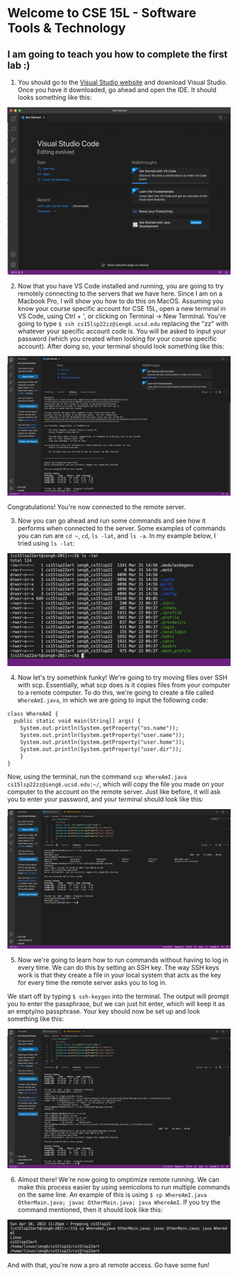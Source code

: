 # Welcome to CSE 15L - Software Tools & Technology

## I am going to teach you how to complete the first lab :)

1. You should go to the [Visual Studio website](https://visualstudio.microsoft.com/downloads/) and download Visual Studio. Once you have it downloaded, go ahead and open the IDE. It should looks something like this:

![Image](lab1image1.png)

2. Now that you have VS Code installed and running, you are going to try remotely connecting to the servers that we have here. Since I am on a Macbook Pro, I will show you how to do this on MacOS. Assuming you know your course specific account for CSE 15L, open a new terminal in VS Code, using Ctrl + ', or clicking on Terminal -> New Terminal. You're going to type `$ ssh cs15lsp22zz@ieng6.ucsd.edu` replacing the "zz" with whatever your specific account code is. You will be asked to input your password (which you created when looking for your course specific account). After doing so, your terminal should look something like this:

![Image](lab1image2.png)

Congratulations! You're now connected to the remote server.

3. Now you can go ahead and run some commands and see how it performs when connected to the server. Some examples of commands you can run are `cd ~`, `cd`, `ls -lat`, and `ls -a`. In my example below, I tried using `ls -lat`:

![Image](lab1image3.png)

4. Now let's try somethink funky! We're going to try moving files over SSH with scp. Essentially, what scp does is it copies files from your computer to a remote computer. To do this, we're going to create a file called `WhereAmI.java`, in which we are going to input the following code:

```
class WhereAmI {
  public static void main(String[] args) {
    System.out.println(System.getProperty("os.name"));
    System.out.println(System.getProperty("user.name"));
    System.out.println(System.getProperty("user.home"));
    System.out.println(System.getProperty("user.dir"));
    }
}
```

Now, using the terminal, run the command `scp WhereAmI.java cs15lsp22zz@ieng6.ucsd.edu:~/`, which will copy the file you made on your computer to the account on the remote server. Just like before, it will ask you to enter your password, and your terminal should look like this:

![Image](lab1image4.png)

5. Now we're going to learn how to run commands without having to log in every time. We can do this by setting an SSH key. The way SSH keys work is that they create a file in your local system that acts as the key for every time the remote server asks you to log in.

We start off by typing `$ ssh-keygen` into the terminal. The output will prompt you to enter the passphrase, but we can just hit enter, which will keep it as an empty/no passphrase. Your key should now be set up and look something like this:

![Image](lab1image5.png)

6. Almost there! We're now going to omptimize remote running. We can make this process easier by using semicolons to run multiple commands on the same line. An example of this is using `$ cp WhereAmI.java OtherMain.java; javac OtherMain.java; java WhereAmI`. If you try the command mentioned, then it should look like this:

![Image](lab1image6.png)

And with that, you're now a pro at remote access. Go have some fun!
